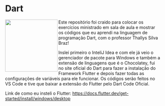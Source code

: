 # Dart

<img src="https://cdn.jsdelivr.net/gh/devicons/devicon@latest/icons/dart/dart-original.svg" align="left" width="170"/>

Este repositório foi craido para colocar os exercícios ministrado em sala de aula e mostrar os códigos que eu aprendi na linguagem de programação Dart, com o professor Thallys Silva Braz!

Inslei primeiro o InteliJ Idea e com ele já veio o gerenciador de pacote para Windows e também a extensão de linguagens que é o Chocolatey, fui no site oficial do Dart para fazer a instalação do Framework Flutter e depois fazer todas as configurações de variáveis para ele funcionar. Os códigos serão feitos no VS Code e tive que baixar a extensão do Flutter pelo Dart Code Oficial.

Link de como eu insteli o Flutter: https://docs.flutter.dev/get-started/install/windows/desktop
